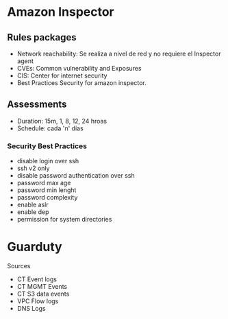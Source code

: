 # Amazon Inspector

## Rules packages

- Network reachability: Se realiza a nivel de red y no requiere el Inspector agent
- CVEs: Common vulnerability and Exposures
- CIS: Center for internet security
- Best Practices Security for amazon inspector.

## Assessments

- Duration: 15m, 1, 8, 12, 24 hroas
- Schedule: cada 'n' días


### Security Best Practices
- disable login over ssh
- ssh v2 only
- disable password authentication over ssh
- password max age
- password min lenght
- password complexity
- enable aslr
- enable dep
- permission for system directories

# Guarduty

Sources
- CT Event logs
- CT MGMT Events
- CT S3 data events
- VPC Flow logs
- DNS Logs
